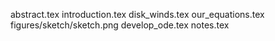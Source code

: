 abstract.tex
introduction.tex
disk_winds.tex
our_equations.tex
figures/sketch/sketch.png
develop_ode.tex
notes.tex

